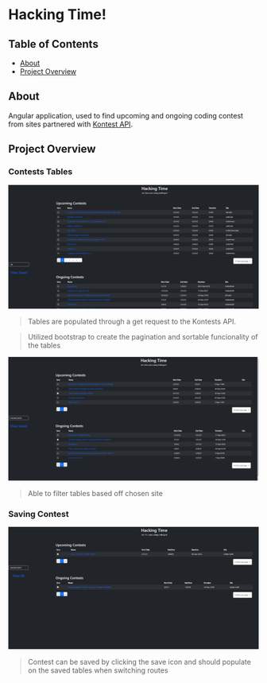 <h1>  Hacking Time! </h1>



## Table of Contents
- [About](#about)
- [Project Overview](#project-overview)


## About
 Angular application, used to find upcoming and ongoing coding contest from sites partnered with [Kontest API](https://kontests.net/api). 

## Project Overview

### Contests Tables 
![Default Tables](./home.png)
> Tables are populated through a get request to the Kontests API.

> Utilized bootstrap to create the pagination and sortable funcionality of the tables 

![Default Tables](./site_filter.png)

> Able to filter tables based off chosen site 

### Saving Contest
![User changing item quanity](./saved.png)
> Contest can be saved by clicking the save icon and should populate on the saved tables when switching routes








